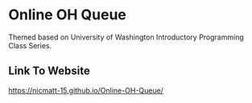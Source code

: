 # Online OH Queue
Themed based on University of Washington Introductory Programming Class Series.

## Link To Website
https://nicmatt-15.github.io/Online-OH-Queue/